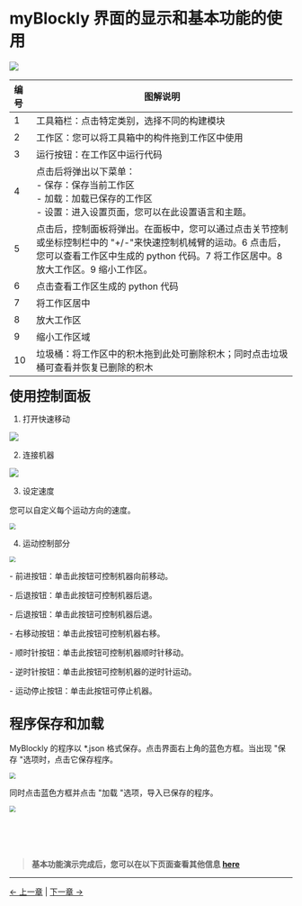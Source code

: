 # myBlockly 界面的显示和基本功能的使用

<img src="../../../resources/5-BasicApplication/5.2/5.2.1/img/interface/1.png" />

| 编号 | 图解说明                                                                                                                                                                                           |
| :--- | -------------------------------------------------------------------------------------------------------------------------------------------------------------------------------------------------- |
| 1    | 工具箱栏：点击特定类别，选择不同的构建模块                                                                                                                                                         |
| 2    | 工作区：您可以将工具箱中的构件拖到工作区中使用                                                                                                                                                     |
| 3    | 运行按钮：在工作区中运行代码                                                                                                                                                                       |
| 4    | 点击后将弹出以下菜单：<br /> - 保存：保存当前工作区<br /> - 加载：加载已保存的工作区<br /> - 设置：进入设置页面，您可以在此设置语言和主题。                                                        |
| 5    | 点击后，控制面板将弹出。在面板中，您可以通过点击关节控制或坐标控制栏中的 "+/-"来快速控制机械臂的运动。6 点击后，您可以查看工作区中生成的 python 代码。7 将工作区居中。8 放大工作区。9 缩小工作区。 |
| 6    | 点击查看工作区生成的 python 代码                                                                                                                                                                   |
| 7    | 将工作区居中                                                                                                                                                                                       |
| 8    | 放大工作区                                                                                                                                                                                         |
| 9    | 缩小工作区域                                                                                                                                                                                       |
| 10   | 垃圾桶：将工作区中的积木拖到此处可删除积木；同时点击垃圾桶可查看并恢复已删除的积木                                                                                                                 |

**<font size=5>使用控制面板</font>**

1. 打开快速移动

![](../../../resources/5-BasicApplication/5.2/5.2.1/2.1.png)

2. 连接机器

![](../../../resources/5-BasicApplication/5.2/5.2.1/2.2.png)

3. 设定速度

您可以自定义每个运动方向的速度。

  <img src="../../../resources/5-BasicApplication/5.2/5.2.1/2.3.png" style="zoom:67%;" />

4. 运动控制部分

  <img src="../../../resources/5-BasicApplication/5.2/5.2.1/2.4.png" style="zoom:67%;" />

\- 前进按钮：单击此按钮可控制机器向前移动。

\- 后退按钮：单击此按钮可控制机器后退。

\- 后退按钮：单击此按钮可控制机器后退。

\- 右移动按钮：单击此按钮可控制机器右移。

\- 顺时针按钮：单击此按钮可控制机器顺时针移动。

\- 逆时针按钮：单击此按钮可控制机器的逆时针运动。

\- 运动停止按钮：单击此按钮可停止机器。

## **<font size=5>程序保存和加载</font>**

MyBlockly 的程序以 \*.json 格式保存。点击界面右上角的蓝色方框。当出现 "保存 "选项时，点击它保存程序。

<img src="../../../resources/5-BasicApplication/5.2/5.2.1/img/interface/save.png" style="zoom:67%;" />

同时点击蓝色方框并点击 "加载 "选项，导入已保存的程序。

<img src="../../../resources/5-BasicApplication/5.2/5.2.1/img/interface/load.png" style="zoom: 67%;" />

<br/>
<br/>
<br/>
<br/>
<br/>

> **基本功能演示完成后，您可以在以下页面查看其他信息 [here](https://download-elephantrobotics.oss-cn-shenzhen.aliyuncs.com/software/myblockly/README/myblockly%E4%BD%BF%E7%94%A8%E8%AF%B4%E6%98%8E%E4%B9%A6-en.pdf)**

---

[← 上一章](./5.1.2-install_uninstall.md) | [下一章 →](./5.1.4-Q&A.md)